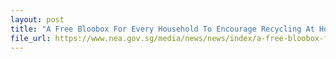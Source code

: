 ```yaml
---
layout: post
title: "A Free Bloobox For Every Household To Encourage Recycling At Home"
file_url: https://www.nea.gov.sg/media/news/news/index/a-free-bloobox-for-every-household-to-encourage-recycling-at-home
---
```

